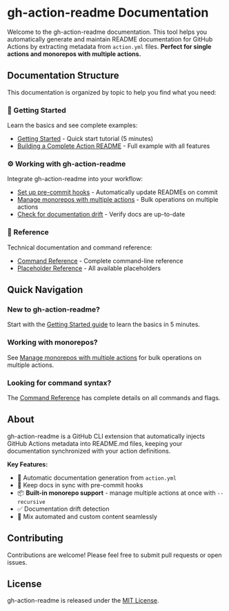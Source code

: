# gh-action-readme Documentation

Welcome to the gh-action-readme documentation. This tool helps you automatically generate and maintain README documentation for GitHub Actions by extracting metadata from `action.yml` files. **Perfect for single actions and monorepos with multiple actions.**

## Documentation Structure

This documentation is organized by topic to help you find what you need:

### 🚀 Getting Started

Learn the basics and see complete examples:

- [Getting Started](./tutorials/getting-started.md) - Quick start tutorial (5 minutes)
- [Building a Complete Action README](./tutorials/complete-action-readme.md) - Full example with all features

### ⚙️ Working with gh-action-readme

Integrate gh-action-readme into your workflow:

- [Set up pre-commit hooks](./how-to/setup-precommit.md) - Automatically update READMEs on commit
- [Manage monorepos with multiple actions](./how-to/manage-monorepos.md) - Bulk operations on multiple actions
- [Check for documentation drift](./how-to/check-documentation-drift.md) - Verify docs are up-to-date

### 📖 Reference

Technical documentation and command reference:

- [Command Reference](./reference/commands.md) - Complete command-line reference
- [Placeholder Reference](./reference/placeholders.md) - All available placeholders

## Quick Navigation

### New to gh-action-readme?
Start with the [Getting Started guide](./tutorials/getting-started.md) to learn the basics in 5 minutes.

### Working with monorepos?
See [Manage monorepos with multiple actions](./how-to/manage-monorepos.md) for bulk operations on multiple actions.

### Looking for command syntax?
The [Command Reference](./reference/commands.md) has complete details on all commands and flags.

## About

gh-action-readme is a GitHub CLI extension that automatically injects GitHub Actions metadata into README.md files, keeping your documentation synchronized with your action definitions.

**Key Features:**
- 🚀 Automatic documentation generation from `action.yml`
- 🔄 Keep docs in sync with pre-commit hooks
- 📦 **Built-in monorepo support** - manage multiple actions at once with `--recursive`
- ✅ Documentation drift detection
- 🎯 Mix automated and custom content seamlessly

## Contributing

Contributions are welcome! Please feel free to submit pull requests or open issues.

## License

gh-action-readme is released under the [MIT License](../LICENSE).
